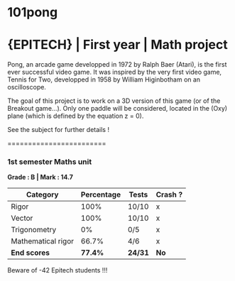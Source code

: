 # 101pong
# {EPITECH} | First year | Math project

Pong, an arcade game developped in 1972 by Ralph Baer (Atari), is the first ever successful video game.
It was inspired by the very first video game, Tennis for Two, developped in 1958 by William Higinbotham on
an oscilloscope.

The goal of this project is to work on a 3D version of this game (or of the Breakout game...).
Only one paddle will be considered, located in the (Oxy) plane (which is defined by the equation z = 0).

See the subject for further details !

========================

### 1st semester Maths unit

**Grade : B | Mark : 14.7**
  
| Category           | Percentage | Tests   | Crash ? |
|--------------------|------------|---------|---------|
| Rigor              | 100%       | 10/10   | x       |
| Vector             | 100%       | 10/10   | x       |
| Trigonometry       | 0%         | 0/5     | x       |
| Mathematical rigor | 66.7%      | 4/6     | x       |
| **End scores**     | **77.4%**  |**24/31**| **No**  |

  
Beware of -42 Epitech students !!!
